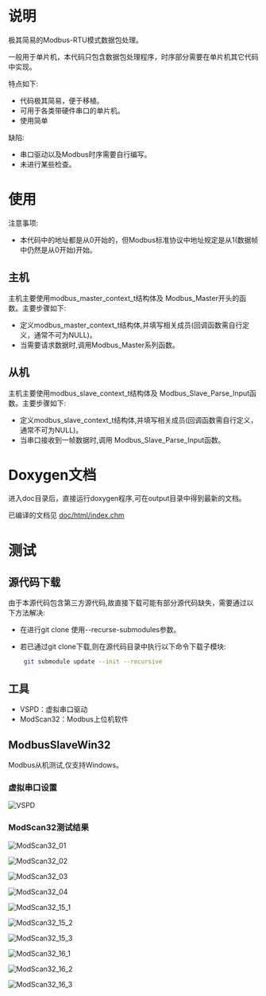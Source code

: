 # 说明

极其简易的Modbus-RTU模式数据包处理。

一般用于单片机，本代码只包含数据包处理程序，时序部分需要在单片机其它代码中实现。

特点如下:

- 代码极其简易，便于移植。
- 可用于各类带硬件串口的单片机。
- 使用简单

缺陷:

- 串口驱动以及Modbus时序需要自行编写。
- 未进行某些检查。

# 使用

注意事项:

- 本代码中的地址都是从0开始的，但Modbus标准协议中地址规定是从1(数据帧中仍然是从0开始)开始。

## 主机

主机主要使用modbus_master_context_t结构体及 Modbus_Master开头的函数。主要步骤如下:

- 定义modbus_master_context_t结构体,并填写相关成员(回调函数需自行定义，通常不可为NULL)。
- 当需要请求数据时,调用Modbus_Master系列函数。

## 从机

主机主要使用modbus_slave_context_t结构体及 Modbus_Slave_Parse_Input函数。主要步骤如下:

- 定义modbus_slave_context_t结构体,并填写相关成员(回调函数需自行定义，通常不可为NULL)。
- 当串口接收到一帧数据时,调用 Modbus_Slave_Parse_Input函数。

# Doxygen文档

进入doc目录后，直接运行doxygen程序,可在output目录中得到最新的文档。

已编译的文档见 [doc/html/index.chm](doc/html/index.chm)

# 测试



## 源代码下载

由于本源代码包含第三方源代码,故直接下载可能有部分源代码缺失，需要通过以下方法解决:

- 在进行git clone 使用--recurse-submodules参数。

- 若已通过git clone下载,则在源代码目录中执行以下命令下载子模块:

  ```bash
   git submodule update --init --recursive
  ```

## 工具

- VSPD：虚拟串口驱动
- ModScan32：Modbus上位机软件

## ModbusSlaveWin32

Modbus从机测试,仅支持Windows。

### 虚拟串口设置

![VSPD](doc\tests\ModbusSlaveWin32\VSPD.PNG)

### ModScan32测试结果

![ModScan32_01](doc\tests\ModbusSlaveWin32\ModScan32_01.PNG)

![ModScan32_02](doc\tests\ModbusSlaveWin32\ModScan32_02.PNG)

![ModScan32_03](doc\tests\ModbusSlaveWin32\ModScan32_03.PNG)

![ModScan32_04](doc\tests\ModbusSlaveWin32\ModScan32_04.PNG)

![ModScan32_15_1](doc\tests\ModbusSlaveWin32\ModScan32_15_1.PNG)

![ModScan32_15_2](doc\tests\ModbusSlaveWin32\ModScan32_15_2.PNG)

![ModScan32_15_3](doc\tests\ModbusSlaveWin32\ModScan32_15_3.PNG)

![ModScan32_16_1](doc\tests\ModbusSlaveWin32\ModScan32_16_1.PNG)

![ModScan32_16_2](doc\tests\ModbusSlaveWin32\ModScan32_16_2.PNG)

![ModScan32_16_3](doc\tests\ModbusSlaveWin32\ModScan32_16_3.PNG)

